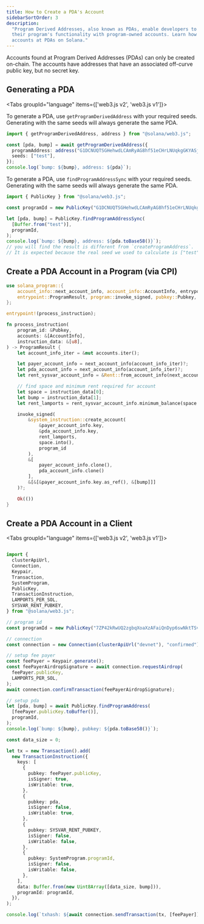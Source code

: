 ```yaml
---
title: How to Create a PDA's Account
sidebarSortOrder: 3
description:
  "Program Derived Addresses, also known as PDAs, enable developers to extend
  their program's functionality with program-owned accounts. Learn how to create
  accounts at PDAs on Solana."
---
```


Accounts found at Program Derived Addresses (PDAs) can only be created on-chain.
The accounts have addresses that have an associated off-curve public key, but no
secret key.

## Generating a PDA

<Tabs groupId="language" items={['web3.js v2', 'web3.js v1']}>

To generate a PDA, use `getProgramDerivedAddress` with your required seeds.
Generating with the same seeds will always generate the same PDA.

<Tab value="web3.js v2">

```typescript filename="generate-pda.ts"
import { getProgramDerivedAddress, address } from "@solana/web3.js";

const [pda, bump] = await getProgramDerivedAddress({
  programAddress: address("G1DCNUQTSGHehwdLCAmRyAG8hf51eCHrLNUqkgGKYASj"),
  seeds: ["test"],
});
console.log(`bump: ${bump}, address: ${pda}`);
```

</Tab>

<Tab value="web3.js v1">

To generate a PDA, use `findProgramAddressSync` with your required seeds.
Generating with the same seeds will always generate the same PDA.

```typescript filename="generate-pda.ts"
import { PublicKey } from "@solana/web3.js";

const programId = new PublicKey("G1DCNUQTSGHehwdLCAmRyAG8hf51eCHrLNUqkgGKYASj");

let [pda, bump] = PublicKey.findProgramAddressSync(
  [Buffer.from("test")],
  programId,
);
console.log(`bump: ${bump}, address: ${pda.toBase58()}`);
// you will find the result is different from `createProgramAddress`.
// It is expected because the real seed we used to calculate is ["test" + bump]
```

</Tab>

</Tabs>

## Create a PDA Account in a Program (via CPI)

```rust filename="create-pda.rs" {24-37}
use solana_program::{
    account_info::next_account_info, account_info::AccountInfo, entrypoint,
    entrypoint::ProgramResult, program::invoke_signed, pubkey::Pubkey, system_instruction, sysvar::{rent::Rent, Sysvar}
};

entrypoint!(process_instruction);

fn process_instruction(
    program_id: &Pubkey,
    accounts: &[AccountInfo],
    instruction_data: &[u8],
) -> ProgramResult {
    let account_info_iter = &mut accounts.iter();

    let payer_account_info = next_account_info(account_info_iter)?;
    let pda_account_info = next_account_info(account_info_iter)?;
    let rent_sysvar_account_info = &Rent::from_account_info(next_account_info(account_info_iter)?)?;

    // find space and minimum rent required for account
    let space = instruction_data[0];
    let bump = instruction_data[1];
    let rent_lamports = rent_sysvar_account_info.minimum_balance(space.into());

    invoke_signed(
        &system_instruction::create_account(
            &payer_account_info.key,
            &pda_account_info.key,
            rent_lamports,
            space.into(),
            program_id
        ),
        &[
            payer_account_info.clone(),
            pda_account_info.clone()
        ],
        &[&[&payer_account_info.key.as_ref(), &[bump]]]
    )?;

    Ok(())
}
```

## Create a PDA Account in a Client

<Tabs groupId="language" items={['web3.js v2', 'web3.js v1']}>

<Tab value="web3.js v2">

```typescript filename="create-pda.ts"

```

</Tab>

<Tab value="web3.js v1">

```typescript filename="create-pda.ts"
import {
  clusterApiUrl,
  Connection,
  Keypair,
  Transaction,
  SystemProgram,
  PublicKey,
  TransactionInstruction,
  LAMPORTS_PER_SOL,
  SYSVAR_RENT_PUBKEY,
} from "@solana/web3.js";

// program id
const programId = new PublicKey("7ZP42kRwUQ2zgbqXoaXzAFaiQnDyp6swNktTSv8mNQGN");

// connection
const connection = new Connection(clusterApiUrl("devnet"), "confirmed");

// setup fee payer
const feePayer = Keypair.generate();
const feePayerAirdropSignature = await connection.requestAirdrop(
  feePayer.publicKey,
  LAMPORTS_PER_SOL,
);
await connection.confirmTransaction(feePayerAirdropSignature);

// setup pda
let [pda, bump] = await PublicKey.findProgramAddress(
  [feePayer.publicKey.toBuffer()],
  programId,
);
console.log(`bump: ${bump}, pubkey: ${pda.toBase58()}`);

const data_size = 0;

let tx = new Transaction().add(
  new TransactionInstruction({
    keys: [
      {
        pubkey: feePayer.publicKey,
        isSigner: true,
        isWritable: true,
      },
      {
        pubkey: pda,
        isSigner: false,
        isWritable: true,
      },
      {
        pubkey: SYSVAR_RENT_PUBKEY,
        isSigner: false,
        isWritable: false,
      },
      {
        pubkey: SystemProgram.programId,
        isSigner: false,
        isWritable: false,
      },
    ],
    data: Buffer.from(new Uint8Array([data_size, bump])),
    programId: programId,
  }),
);

console.log(`txhash: ${await connection.sendTransaction(tx, [feePayer])}`);
```

</Tab>

</Tabs>
